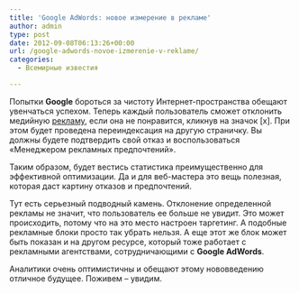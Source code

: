 ```yaml
---
title: 'Google AdWords: новое измерение в рекламе'
author: admin
type: post
date: 2012-09-08T06:13:26+00:00
url: /google-adwords-novoe-izmerenie-v-reklame/
categories:
  - Всемирные известия

---
```

Попытки **Google** бороться за чистоту Интернет-пространства обещают увенчаться успехом. Теперь каждый пользователь сможет отклонить медийную [рекламу][1], если она не понравится, кликнув на значок [x]. При этом будет проведена переиндексация на другую страничку. Вы должны будете подтвердить свой отказ и воспользоваться «Менеджером рекламных предпочтений».

Таким образом, будет вестись статистика преимущественно для эффективной оптимизации. Да и для веб-мастера это вещь полезная, которая даст картину отказов и предпочтений.

Тут есть серьезный подводный камень. Отклонение определенной рекламы не значит, что пользователь ее больше не увидит. Это может происходить, потому что на это место настроен таргетинг. А подобные рекламные блоки просто так убрать нельзя. А еще этот же блок может быть показан и на другом ресурсе, который тоже работает с рекламными агентствами, сотрудничающими с **Google AdWords**.

Аналитики очень оптимистичны и обещают этому нововведению отличное будущее. Поживем – увидим.

 [1]: http://sitebrest.com/uslugi/reklama-sitov.html